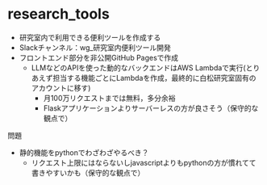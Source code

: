 # research_tools

- 研究室内で利用できる便利ツールを作成する
- Slackチャンネル：wg_研究室内便利ツール開発
- フロントエンド部分を非公開GitHub Pagesで作成
  - LLMなどのAPIを使った動的なバックエンドはAWS Lambdaで実行(とりあえず担当する機能ごとにLambdaを作成，最終的に白松研究室固有のアカウントに移す)
    - 月100万リクエストまでは無料，多分余裕
    - Flaskアプリケーションよりサーバーレスの方が良さそう（保守的な観点で）

問題
- 静的機能をpythonでわざわざやるべき？
  - リクエスト上限にはならないしjavascriptよりもpythonの方が慣れてて書きやすいかも（保守的な観点で）
